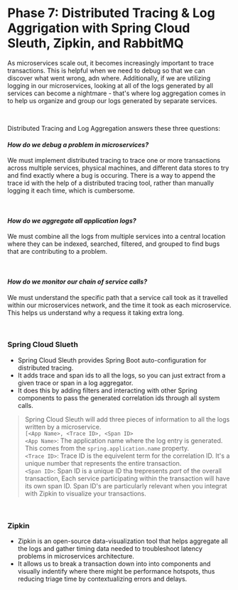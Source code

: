 # Phase 7: Distributed Tracing & Log Aggrigation with Spring Cloud Sleuth, Zipkin, and RabbitMQ
As microservices scale out, it becomes increasingly important to trace transactions.  This is helpful when we need to debug so that we can discover what went wrong, adn where.  Additionally, if we are utilizing logging in our microservices, looking at all of the logs generated by all services can become a nightmare - that's where log aggregation comes in to help us organize and group our logs generated by separate services.

<br>

Distributed Tracing and Log Aggregation answers these three questions:

#### *How do we debug a problem in microservices?*
We must implement distributed tracing to trace one or more transactions across multiple services, physical machines, and different data stores to try and find exactly where a bug is occuring.  There is a way to append the trace id with the help of a distributed tracing tool, rather than manually logging it each time, which is cumbersome.

<br>

#### *How do we aggregate all application logs?*
We must combine all the logs from multiple services into a central location where they can be indexed, searched, filtered, and grouped to find bugs that are contributing to a problem.

<br>

#### *How do we monitor our chain of service calls?*
We must understand the specific path that a service call took as it travelled within our microservices network, and the time it took as each microservice.  This helps us understand why a requess it taking extra long.

<br>

### Spring Cloud Slueth
- Spring Cloud Sleuth provides Spring Boot auto-configuration for distributed tracing.
- It adds trace and span ids to all the logs, so you can just extract from a given trace or span in a log aggregator.
- It does this by adding filters and interacting with other Spring components to pass the generated correlation ids through all system calls.

> Spring Cloud Sleuth will add three pieces of information to all the logs written by a microservice. <br>
> `[<App Name>, <Trace ID>, <Span ID>` <br>
> `<App Name>`: The application name where the log entry is generated.  This comes from the `spring.application.name` property. <br>
> `<Trace ID>`: Trace ID is the equivelent term for the correlation ID.  It's a unique number that represents the entire transaction. <br> 
> `<Span ID>`: Span ID is a unique ID tha trepresents *part* of the overall transaction,  Each service participating within the transaction will have its own span ID. Span ID's are particularly relevant when you integrat with Zipkin to visualize your transactions.


<br>

### Zipkin
- Zipkin is an open-source data-visualization tool that helps aggregate all the logs and gather timing data needed to troubleshoot latency problems in microservices architecture.
- It allows us to break a transaction down into into components and visually indentify where there might be performance hotspots, thus reducing triage time by contextualizing errors and delays.


